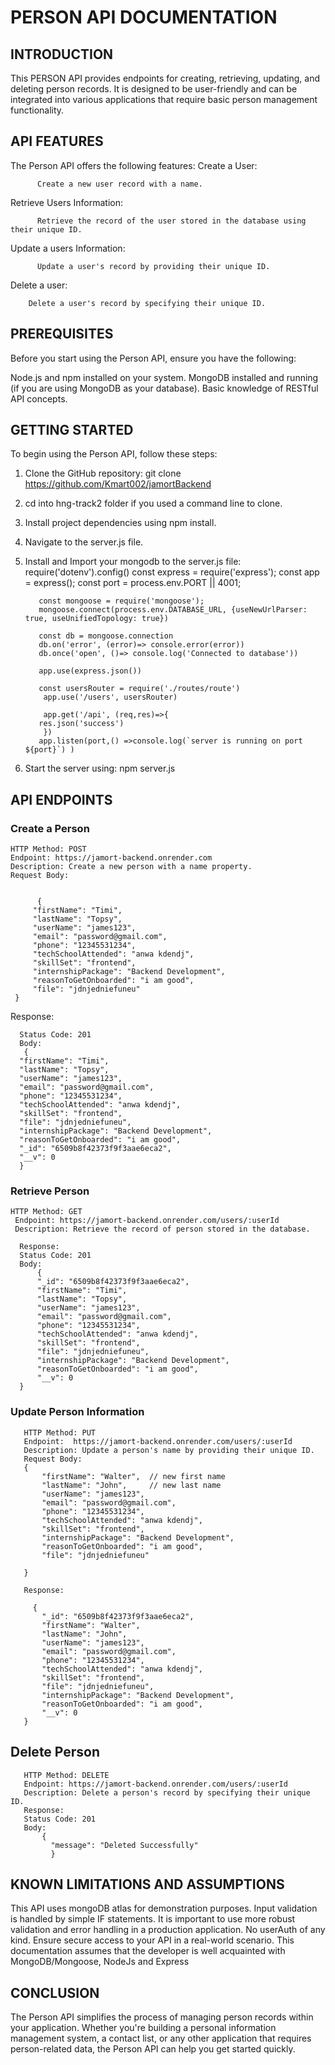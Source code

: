 # PERSON API DOCUMENTATION

## INTRODUCTION

 This PERSON API provides endpoints for creating, retrieving, updating, and deleting person records. 
 It is designed to be user-friendly and can be integrated into various applications that require basic person management functionality.

## API FEATURES
The Person API offers the following features:
  Create a User:
  
          Create a new user record with a name.

Retrieve Users Information:

          Retrieve the record of the user stored in the database using their unique ID.

Update a users Information:

          Update a user's record by providing their unique ID.

Delete a user:

        Delete a user's record by specifying their unique ID.

## PREREQUISITES
Before you start using the Person API, ensure you have the following:

  Node.js and npm installed on your system.
  MongoDB installed and running (if you are using MongoDB as your database).
  Basic knowledge of RESTful API concepts.

## GETTING STARTED
To begin using the Person API, follow these steps:

1. Clone the GitHub repository: git clone https://github.com/Kmart002/jamortBackend
2. cd into hng-track2 folder if you used a command line to clone.
3. Install project dependencies using npm install.
4. Navigate to the server.js file.
5. Install and Import your mongodb to the server.js file: 
           require('dotenv').config()
          const express = require('express');
          const app = express();
          const port = process.env.PORT || 4001;
          
          const mongoose = require('mongoose');
          mongoose.connect(process.env.DATABASE_URL, {useNewUrlParser: true, useUnifiedTopology: true})
          
          const db = mongoose.connection
          db.on('error', (error)=> console.error(error))
          db.once('open', ()=> console.log('Connected to database'))
          
          app.use(express.json())
          
          const usersRouter = require('./routes/route')
           app.use('/users', usersRouter)
           
           app.get('/api', (req,res)=>{
          res.json('success')
           })          
          app.listen(port,() =>console.log(`server is running on port ${port}`) )

6. Start the server using: npm server.js

## API ENDPOINTS
### Create a Person

    HTTP Method: POST
    Endpoint: https://jamort-backend.onrender.com
    Description: Create a new person with a name property.
    Request Body:


          {
         "firstName": "Timi",
         "lastName": "Topsy",
         "userName": "james123",
         "email": "password@gmail.com",
         "phone": "12345531234",
         "techSchoolAttended": "anwa kdendj",
         "skillSet": "frontend",
         "internshipPackage": "Backend Development",
         "reasonToGetOnboarded": "i am good",
         "file": "jdnjedniefuneu"  
     }

     
   Response:
   
      Status Code: 201
      Body: 
       {
      "firstName": "Timi",
      "lastName": "Topsy",
      "userName": "james123",
      "email": "password@gmail.com",
      "phone": "12345531234",
      "techSchoolAttended": "anwa kdendj",
      "skillSet": "frontend",
      "file": "jdnjedniefuneu",
      "internshipPackage": "Backend Development",
      "reasonToGetOnboarded": "i am good",
      "_id": "6509b8f42373f9f3aae6eca2",
      "__v": 0
      }
      
 ### Retrieve Person
 
    HTTP Method: GET
     Endpoint: https://jamort-backend.onrender.com/users/:userId
     Description: Retrieve the record of person stored in the database.
     
      Response:
      Status Code: 201
      Body: 
          {
          "_id": "6509b8f42373f9f3aae6eca2",
          "firstName": "Timi",
          "lastName": "Topsy",
          "userName": "james123",
          "email": "password@gmail.com",
          "phone": "12345531234",
          "techSchoolAttended": "anwa kdendj",
          "skillSet": "frontend",
          "file": "jdnjedniefuneu",
          "internshipPackage": "Backend Development",
          "reasonToGetOnboarded": "i am good",
          "__v": 0
      }
    
### Update Person Information
       
       HTTP Method: PUT
       Endpoint:  https://jamort-backend.onrender.com/users/:userId
       Description: Update a person's name by providing their unique ID.
       Request Body:
       {
           "firstName": "Walter",  // new first name
           "lastName": "John",     // new last name
           "userName": "james123",
           "email": "password@gmail.com",
           "phone": "12345531234",
           "techSchoolAttended": "anwa kdendj",
           "skillSet": "frontend",
           "internshipPackage": "Backend Development",
           "reasonToGetOnboarded": "i am good",
           "file": "jdnjedniefuneu"
           
       }
       
       Response:
       
         {
           "_id": "6509b8f42373f9f3aae6eca2",
           "firstName": "Walter",  
           "lastName": "John",    
           "userName": "james123",
           "email": "password@gmail.com",
           "phone": "12345531234",
           "techSchoolAttended": "anwa kdendj",
           "skillSet": "frontend",
           "file": "jdnjedniefuneu",
           "internshipPackage": "Backend Development",
           "reasonToGetOnboarded": "i am good",
           "__v": 0
       }
       
   ## Delete Person
       
       HTTP Method: DELETE
       Endpoint: https://jamort-backend.onrender.com/users/:userId
       Description: Delete a person's record by specifying their unique ID.
       Response:
       Status Code: 201
       Body: 
           {
             "message": "Deleted Successfully"
             }

## KNOWN LIMITATIONS AND ASSUMPTIONS
  This API uses mongoDB atlas for demonstration purposes.
  Input validation is handled by simple IF statements. It is important to use more robust validation and error handling in a production application.
  No userAuth of any kind. Ensure secure access to your API in a real-world scenario.
  This documentation assumes that the developer is well acquainted with MongoDB/Mongoose, NodeJs and Express

## CONCLUSION
The Person API simplifies the process of managing person records within your application.
Whether you're building a personal information management system, a contact list, or any other application that requires person-related data, 
the Person API can help you get started quickly.
